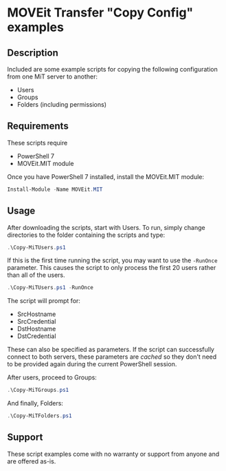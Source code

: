 # MOVEit Transfer "Copy Config" examples
 ## Description
 Included are some example scripts for copying the following configuration from one MiT server to another:
 - Users
 - Groups
 - Folders (including permissions)
 ## Requirements
 These scripts require
 - PowerShell 7
 - MOVEit.MIT module

 Once you have PowerShell 7 installed, install the MOVEit.MIT module:
 ```powershell
 Install-Module -Name MOVEit.MIT
 ```
 ## Usage
 After downloading the scripts, start with Users.  To run, simply change directories to the folder containing the scripts and type:
 ```powershell
 .\Copy-MiTUsers.ps1
 ```
 If this is the first time running the script, you may want to use the `-RunOnce` parameter.  This causes the script to only process the first 20 users rather than all of the users.
 ```powershell
 .\Copy-MiTUsers.ps1 -RunOnce
 ```
 The script will prompt for:
 - SrcHostname
 - SrcCredential
 - DstHostname
 - DstCredential

These can also be specified as parameters.  If the script can successfully connect to both servers, these parameters are _cached_ so they don't need to be provided again during the current PowerShell session.

After users, proceed to Groups:
```powershell
.\Copy-MiTGroups.ps1
```

And finally, Folders:
```powershell
.\Copy-MiTFolders.ps1
```
## Support
These script examples come with no warranty or support from anyone and are offered as-is.
 